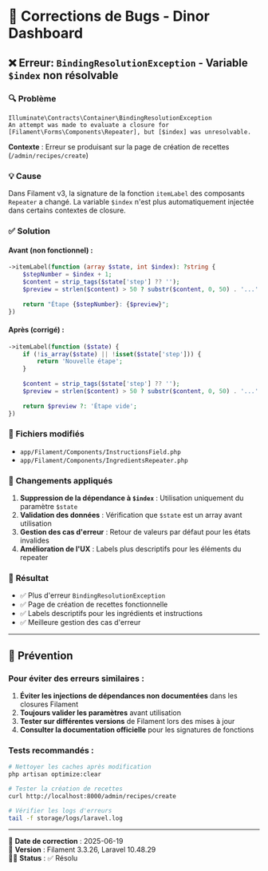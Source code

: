 # 🐛 Corrections de Bugs - Dinor Dashboard

## ❌ Erreur: `BindingResolutionException` - Variable `$index` non résolvable

### 🔍 **Problème**
```
Illuminate\Contracts\Container\BindingResolutionException
An attempt was made to evaluate a closure for [Filament\Forms\Components\Repeater], but [$index] was unresolvable.
```

**Contexte** : Erreur se produisant sur la page de création de recettes (`/admin/recipes/create`)

### 💡 **Cause**
Dans Filament v3, la signature de la fonction `itemLabel` des composants `Repeater` a changé. La variable `$index` n'est plus automatiquement injectée dans certains contextes de closure.

### ✅ **Solution**

#### **Avant** (non fonctionnel) :
```php
->itemLabel(function (array $state, int $index): ?string {
    $stepNumber = $index + 1;
    $content = strip_tags($state['step'] ?? '');
    $preview = strlen($content) > 50 ? substr($content, 0, 50) . '...' : $content;
    
    return "Étape {$stepNumber}: {$preview}";
})
```

#### **Après** (corrigé) :
```php
->itemLabel(function ($state) {
    if (!is_array($state) || !isset($state['step'])) {
        return 'Nouvelle étape';
    }
    
    $content = strip_tags($state['step'] ?? '');
    $preview = strlen($content) > 50 ? substr($content, 0, 50) . '...' : $content;
    
    return $preview ?: 'Étape vide';
})
```

### 📁 **Fichiers modifiés**
- `app/Filament/Components/InstructionsField.php`
- `app/Filament/Components/IngredientsRepeater.php`

### 🔧 **Changements appliqués**

1. **Suppression de la dépendance à `$index`** : Utilisation uniquement du paramètre `$state`
2. **Validation des données** : Vérification que `$state` est un array avant utilisation
3. **Gestion des cas d'erreur** : Retour de valeurs par défaut pour les états invalides
4. **Amélioration de l'UX** : Labels plus descriptifs pour les éléments du repeater

### 🎯 **Résultat**
- ✅ Plus d'erreur `BindingResolutionException`
- ✅ Page de création de recettes fonctionnelle
- ✅ Labels descriptifs pour les ingrédients et instructions
- ✅ Meilleure gestion des cas d'erreur

---

## 🚀 Prévention

### **Pour éviter des erreurs similaires** :

1. **Éviter les injections de dépendances non documentées** dans les closures Filament
2. **Toujours valider les paramètres** avant utilisation
3. **Tester sur différentes versions** de Filament lors des mises à jour
4. **Consulter la documentation officielle** pour les signatures de fonctions

### **Tests recommandés** :
```bash
# Nettoyer les caches après modification
php artisan optimize:clear

# Tester la création de recettes
curl http://localhost:8000/admin/recipes/create

# Vérifier les logs d'erreurs
tail -f storage/logs/laravel.log
```

---

📅 **Date de correction** : 2025-06-19  
🔧 **Version** : Filament 3.3.26, Laravel 10.48.29  
👨‍💻 **Status** : ✅ Résolu 